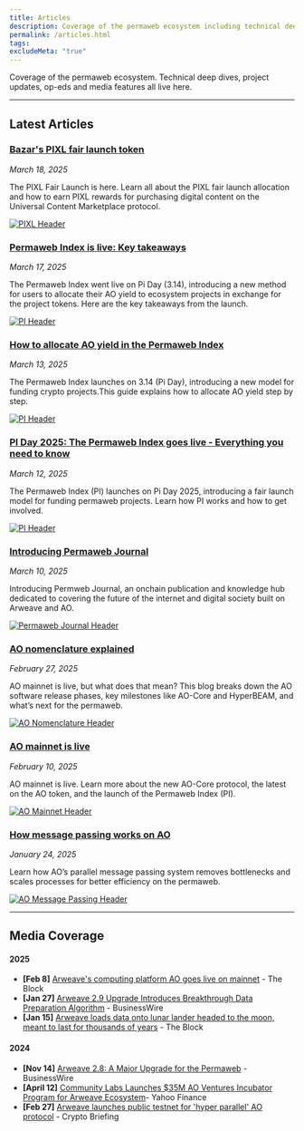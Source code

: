 ```yaml
---
title: Articles
description: Coverage of the permaweb ecosystem including technical deep dives, project updates, op-eds and media features and more.
permalink: /articles.html
tags:
excludeMeta: "true"
---
```


Coverage of the permaweb ecosystem. Technical deep dives, project updates, op-eds and media features all live here.

---

## Latest Articles

<div class="article-container">

<div class="article-text">

<h3><a href="article/pixl-fair-launch.md">Bazar's PIXL fair launch token</a></h3>

<p><em>March 18, 2025</em></p>

<p>The PIXL Fair Launch is here. Learn all about the PIXL fair launch allocation and how to earn PIXL rewards for purchasing digital content on the Universal Content Marketplace protocol.</p>

</div>

<a href="article/pixl-fair-launch.md" class="article-thumbnail">

<img src="/static/images/pixl-header.png" alt="PIXL Header">

</a>

</div>

<div class="article-container">

<div class="article-text">

<h3><a href="article/permaweb-index-takeaways.md">Permaweb Index is live: Key takeaways</a></h3>

<p><em>March 17, 2025</em></p>

<p>The Permaweb Index went live on Pi Day (3.14), introducing a new method for users to allocate their AO yield to ecosystem projects in exchange for the project tokens. Here are the key takeaways from the launch.</p>

</div>

<a href="article/permaweb-index-takeaways.md" class="article-thumbnail">

<img src="/static/images/pi-takeaways-header.png" alt="PI Header">

</a>

</div>

<div class="article-container">

<div class="article-text">

<h3><a href="article/ao-yield.md">How to allocate AO yield in the Permaweb Index</a></h3>

<p><em>March 13, 2025</em></p>

<p>The Permaweb Index launches on 3.14 (Pi Day), introducing a new model for funding crypto projects.This guide explains how to allocate AO yield step by step.</p>

</div>

<a href="article/.md" class="article-thumbnail">

<img src="/static/images/pi-header.png" alt="PI Header">

</a>

</div>

<div class="article-container">

<div class="article-text">

<h3><a href="article/permaweb-index.md">PI Day 2025: The Permaweb Index goes live - Everything you need to know</a></h3>

<p><em>March 12, 2025</em></p>

<p>The Permaweb Index (PI) launches on Pi Day 2025, introducing a fair launch model for funding permaweb projects. Learn how PI works and how to get involved.</p>

</div>

<a href="article/permaweb-index.md" class="article-thumbnail">

<img src="/static/images/pi-header.png" alt="PI Header">

</a>

</div>

<div class="article-container">

<div class="article-text">

<h3><a href="news/introducing-permaweb-journal.md">Introducing Permaweb Journal</a></h3>

<p><em>March 10, 2025</em></p>

<p>Introducing Permweb Journal, an onchain publication and knowledge hub dedicated to covering the future of the internet and digital society built on Arweave and AO.</p>

</div>

<a href="news/introducing-permaweb-journal.md" class="article-thumbnail">

<img src="/static/og-image.png" alt="Permaweb Journal Header">

</a>

</div>

<div class="article-container">

<div class="article-text">

<h3><a href="article/ao-nomenclature.md">AO nomenclature explained</a></h3>

<p><em>February 27, 2025</em></p>

<p>AO mainnet is live, but what does that mean? This blog breaks down the AO software release phases, key milestones like AO-Core and HyperBEAM, and what’s next for the permaweb.</p>

</div>

<a href="article/ao-nomenclature.md" class="article-thumbnail">

<img src="/static/images/ao-nomenclature-header.png" alt="AO Nomenclature Header">

</a>

</div>

<div class="article-container">

<div class="article-text">

<h3><a href="article/ao-mainnet-live.md">AO mainnet is live</a></h3>

<p><em>February 10, 2025</em></p>

<p>AO mainnet is live. Learn more about the new AO-Core protocol, the latest on the AO token, and the launch of the Permaweb Index (PI).</p>

</div>

<a href="article/ao-mainnet-live.md" class="article-thumbnail">

<img src="/static/images/ao-mainnet-header.webp" alt="AO Mainnet Header">

</a>

</div>

<div class="article-container">

<div class="article-text">

<h3><a href="article/ao-message-passing-explained.md">How message passing works on AO</a></h3>

<p><em>January 24, 2025</em></p>

<p>Learn how AO’s parallel message passing system removes bottlenecks and scales processes for better efficiency on the permaweb.</p>

</div>

<a href="article/ao-message-passing-explained.md" class="article-thumbnail">

<img src="/static/images/ao-message-passing-header.webp" alt="AO Message Passing Header">

</a>

</div>

---

## Media Coverage

#### 2025

- **[Feb 8]** [Arweave's computing platform AO goes live on mainnet](https://www.theblock.co/post/339450/arweaves-computing-platform-ao-goes-live-on-mainnet) - The Block
- **[Jan 27]** [Arweave 2.9 Upgrade Introduces Breakthrough Data Preparation Algorithm](https://www.businesswire.com/news/home/20250127112212/en/Arweave-2.9-Upgrade-Introduces-Breakthrough-Data-Preparation-Algorithm) - BusinessWire
- **[Jan 15]** [Arweave loads data onto lunar lander headed to the moon, meant to last for thousands of years](https://www.theblock.co/post/334757/arweave-lunar-lander) - The Block

#### 2024

- **[Nov 14]** [Arweave 2.8: A Major Upgrade for the Permaweb](https://www.businesswire.com/news/home/20241114361211/en/Arweave-2.8-A-Major-Upgrade-For-The-PermaWeb) - BusinessWire
- **[April 12]** [Community Labs Launches $35M AO Ventures Incubator Program for Arweave Ecosystem](https://finance.yahoo.com/news/community-labs-launches-35m-ao-064040071.html)- Yahoo Finance
- **[Feb 27]** [Arweave launches public testnet for 'hyper parallel' AO protocol](https://cryptobriefing.com/arweave-launches-public-testnet-for-hyper-parallel-ao-protocol/) - Crypto Briefing
